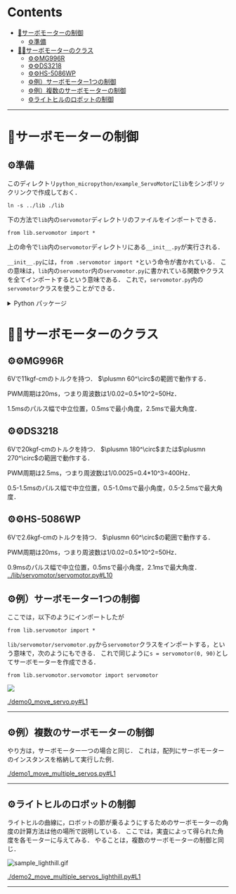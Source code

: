 # Contents
- [🤖サーボモーターの制御](#🤖サーボモーターの制御)
    - [⚙️準備](#⚙️準備)
- [🤖🤖サーボモーターのクラス](#🤖🤖サーボモーターのクラス)
    - [⚙️⚙️MG996R](#⚙️⚙️MG996R)
    - [⚙️⚙️DS3218](#⚙️⚙️DS3218)
    - [⚙️⚙️HS-5086WP](#⚙️⚙️HS-5086WP)
    - [⚙️例）サーボモーター1つの制御](#⚙️例）サーボモーター1つの制御)
    - [⚙️例）複数のサーボモーターの制御](#⚙️例）複数のサーボモーターの制御)
    - [⚙️ライトヒルのロボットの制御](#⚙️ライトヒルのロボットの制御)


---
# 🤖サーボモーターの制御 

## ⚙️準備 

このディレクトリ`python_micropython/example_ServoMotor`に`lib`をシンボリックリンクで作成しておく．

```
ln -s ../lib ./lib
```

下の方法で`lib`内の`servomotor`ディレクトリのファイルをインポートできる．

```
from lib.servomotor import *
```

上の命令で`lib`内の`servomotor`ディレクトリにある`__init__.py`が実行される．

`__init__.py`には，`from .servomotor import *`という命令が書かれている．
この意味は，`lib`内の`servomotor`内の`servomotor.py`に書かれている関数やクラスを全てインポートするという意味である．
これで，`servomotor.py`内の`servomotor`クラスを使うことができる．

<details>

---

<summary>Python パッケージ</summary>

あるディレクトリに，`__init__.py`というファイルがあると，そのディレクトリは**Pythonのパッケージ**となる．

```
from パッケージ名 import *
```

とすることで，そのパッケージ内の`__init__.py`がまず実行され，それに従って，パッケージ内のモジュールがインポートされる．
ここでは，`lib.servomotor`をパッケージとしてインポートしている．

---

</details>

# 🤖🤖サーボモーターのクラス  

## ⚙️⚙️MG996R  

6Vで11kgf-cmのトルクを持つ．
$`\plusmn 60^\circ`$の範囲で動作する．

PWM周期は20ms，つまり周波数は1/0.02=0.5*10^2=50Hz．

1.5msのパルス幅で中立位置，0.5msで最小角度，2.5msで最大角度．

## ⚙️⚙️DS3218  

6Vで20kgf-cmのトルクを持つ．
$`\plusmn 180^\circ`$または$`\plusmn 270^\circ`$の範囲で動作する．

PWM周期は2.5ms，つまり周波数は1/0.0025=0.4*10^3=400Hz．

0.5-1.5msのパルス幅で中立位置，0.5-1.0msで最小角度，0.5-2.5msで最大角度．

## ⚙️⚙️HS-5086WP  

6Vで2.6kgf-cmのトルクを持つ．
$`\plusmn 60^\circ`$の範囲で動作する．

PWM周期は20ms，つまり周波数は1/0.02=0.5*10^2=50Hz．

0.9msのパルス幅で中立位置，0.5msで最小角度，2.1msで最大角度．
[../lib/servomotor/servomotor.py#L10](../lib/servomotor/servomotor.py#L10)


## ⚙️例）サーボモーター1つの制御 

ここでは，以下のようにインポートしたが

```
from lib.servomotor import *
```

`lib/servomotor/servomotor.py`から`servomotor`クラスをインポートする，という意味で，次のようにもできる．
これで同じように`s = servomotor(0, 90)`としてサーボモーターを作成できる．

```
from lib.servomotor.servomotor import servomotor
```

![](sample.gif)

[./demo0_move_servo.py#L1](./demo0_move_servo.py#L1)

---
## ⚙️例）複数のサーボモーターの制御 

やり方は，サーボモーター一つの場合と同じ．
これは，配列にサーボモーターのインスタンスを格納して実行した例．

[./demo1_move_multiple_servos.py#L1](./demo1_move_multiple_servos.py#L1)

---
## ⚙️ライトヒルのロボットの制御 

ライトヒルの曲線に，ロボットの節が乗るようにするためのサーボモーターの角度の計算方法は他の場所で説明している．
ここでは，実査によって得られた角度を各モーターに与えてみる．
やることは，複数のサーボモーターの制御と同じ．

![sample_lighthill.gif](sample_lighthill.gif)

[./demo2_move_multiple_servos_lighthill.py#L1](./demo2_move_multiple_servos_lighthill.py#L1)

---
